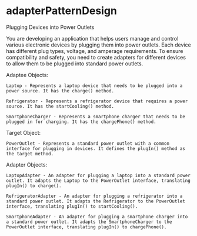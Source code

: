 # adapterPatternDesign

Plugging Devices into Power Outlets

You are developing an application that helps users manage and control various electronic devices by plugging them into power outlets. Each device has different plug types, voltage, and amperage requirements. To ensure compatibility and safety, you need to create adapters for different devices to allow them to be plugged into standard power outlets.


  Adaptee Objects:
   
    Laptop - Represents a laptop device that needs to be plugged into a power source. It has the charge() method.
 
    Refrigerator - Represents a refrigerator device that requires a power source. It has the startCooling() method.
  
    SmartphoneCharger - Represents a smartphone charger that needs to be plugged in for charging. It has the chargePhone() method.


  Target Object:
   
    PowerOutlet - Represents a standard power outlet with a common interface for plugging in devices. It defines the plugIn() method as the target method.


  Adapter Objects:
  
    LaptopAdapter - An adapter for plugging a laptop into a standard power outlet. It adapts the Laptop to the PowerOutlet interface, translating plugIn() to charge().
  
    RefrigeratorAdapter - An adapter for plugging a refrigerator into a standard power outlet. It adapts the Refrigerator to the PowerOutlet interface, translating plugIn() to startCooling().
 
    SmartphoneAdapter - An adapter for plugging a smartphone charger into a standard power outlet. It adapts the SmartphoneCharger to the PowerOutlet interface, translating plugIn() to chargePhone().
